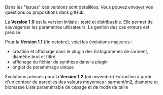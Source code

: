Dans les "issues" ces versions sont détaillées. Vous pouvez envoyer vos questions ou propositions dans gitHub.
 
La **Version 1.0** est la version initiale : testé et distribuable. Elle permet de sauvegarder les paramètres utilisateurs. La gestion des cas erreurs est précise.

Pour la **Version 1.1** (fin octobre), voici les évolutions majeures : 
* création et affichage dans le plugin des histogrammes de sarment, diamètre brut et filtré.
* affichage du fichier de synthèse dans le plugin
* onglet de paramétrage unique

Évolutions prévues pour la **Version 1.2** (mi novembre) 
Extraction à partir d'un contour de parcelles des valeurs moyennes : sarment/m2, diametre et biomasse
Liste paramétrable de cépage et de mode de taille 